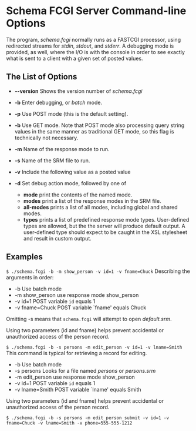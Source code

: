 # Schema FCGI Server Command-line Options

The program, _schema.fcgi_ normally runs as a FASTCGI processor, using redirected
streams for _stdin_, _stdout_, and _stderr_.  A debugging mode is provided, as well,
where the I/O is with the console in order to see exactly what is sent to a client
with a given set of posted values.

## The List of Options

- <b>--version</b> Shows the version number of _schema.fcgi_
- <b>-b</b> Enter debugging, or _batch_ mode.
- <b>-p</b> Use POST mode  (this is the default setting).
- <b>-b</b> Use GET mode.  Note that POST mode also processing query string values
    in the same manner as traditional GET mode, so this flag is technically not
    necessary.
- <b>-m</b> Name of the response mode to run.
- <b>-s</b> Name of the SRM file to run.
- <b>-v</b> Include the following value as a posted value

- <b>-d</b> Set debug action mode, followed by one of
   - <b>mode</b> print the contents of the named mode.
   - <b>modes</b> print a list of the response modes in the SRM file.
   - <b>all-modes</b> prints a list of all modes, including global and shared modes.
   - <b>types</b> prints a list of predefined response mode types.  User-defined types
      are allowed, but the the server will produce default output.  A user-defined
      type should expect to be caught in the XSL stylesheet and result in custom
      output.

## Examples

`$ ./schema.fcgi -b -m show_person -v id=1 -v fname=Chuck`
Describing the arguments in order:
- -b Use batch mode
- -m show_person    use response mode show_person
- -v id=1           POST variable `id` equals 1
- -v fname=Chuck    POST variable `fname' equals Chuck

Omitting -s means that `schema.fcgi` will attempt to open _default.srm_.

Using two parameters (id and fname) helps prevent accidental or unauthorized
access of the person record.

`$ ./schema.fcgi -b -s persons -m edit_person -v id=1 -v lname=Smith`
This command is typical for retrieving a record for editing.
- -b                Use batch mode
- -s persons        Looks for a file named _persons_ or _persons.srm_
- -m edit_person    use response mode show_person
- -v id=1           POST variable `id` equals 1
- -v lname=Smith    POST variable `lname' equals Smith

Using two parameters (id and fname) helps prevent accidental or unauthorized
access of the person record.

`$ ./schema.fcgi -b -s persons -m edit_person_submit -v id=1 -v fname=Chuck -v lname=Smith -v phone=555-555-1212`

